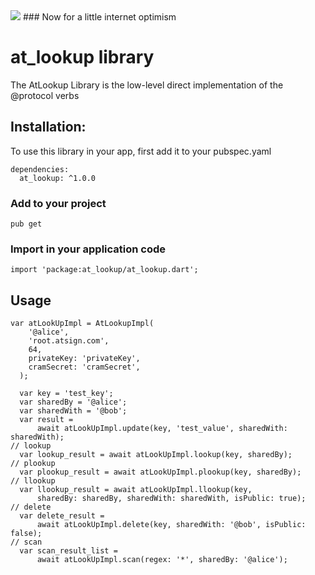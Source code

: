 <img src="https://atsign.dev/assets/img/@developersmall.png?sanitize=true">
### Now for a little internet optimism

# at_lookup library
The AtLookup Library is the low-level direct implementation of the @protocol verbs

## Installation:
To use this library in your app, first add it to your pubspec.yaml
```  
dependencies:
  at_lookup: ^1.0.0
```
### Add to your project 
```
pub get 
```
### Import in your application code
```
import 'package:at_lookup/at_lookup.dart';
```
## Usage
```
var atLookUpImpl = AtLookupImpl(
    '@alice',
    'root.atsign.com',
    64,
    privateKey: 'privateKey',
    cramSecret: 'cramSecret',
  );

  var key = 'test_key';
  var sharedBy = '@alice';
  var sharedWith = '@bob';
  var result =
      await atLookUpImpl.update(key, 'test_value', sharedWith: sharedWith);
// lookup
  var lookup_result = await atLookUpImpl.lookup(key, sharedBy);
// plookup
  var plookup_result = await atLookUpImpl.plookup(key, sharedBy);
// llookup
  var llookup_result = await atLookUpImpl.llookup(key,
      sharedBy: sharedBy, sharedWith: sharedWith, isPublic: true);
// delete
  var delete_result =
      await atLookUpImpl.delete(key, sharedWith: '@bob', isPublic: false);
// scan
  var scan_result_list =
      await atLookUpImpl.scan(regex: '*', sharedBy: '@alice');
```
